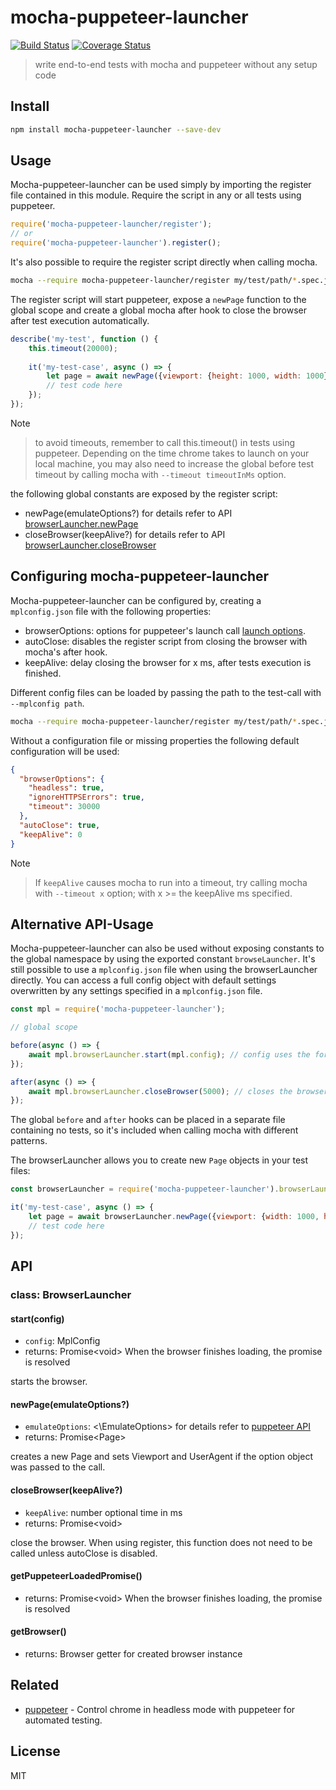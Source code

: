 # mocha-puppeteer-launcher
[![Build Status](https://travis-ci.org/Tabueeee/mocha-puppeteer-launcher.svg?branch=master)](https://travis-ci.org/Tabueeee/mocha-puppeteer-launcher)
[![Coverage Status](https://coveralls.io/repos/github/Tabueeee/mocha-puppeteer-launcher/badge.svg?branch=master)](https://coveralls.io/github/Tabueeee/mocha-puppeteer-launcher?branch=master)
> write end-to-end tests with mocha and puppeteer without any setup code

## Install
                            
````bash
npm install mocha-puppeteer-launcher --save-dev
````

## Usage

Mocha-puppeteer-launcher can be used simply by importing the register file contained in this module.
Require the script in any or all tests using puppeteer.  

````js
require('mocha-puppeteer-launcher/register');
// or
require('mocha-puppeteer-launcher').register();
````             
It's also possible to require the register script directly when calling mocha.

````bash
mocha --require mocha-puppeteer-launcher/register my/test/path/*.spec.js
````    
The register script will start puppeteer, expose a `newPage` function to the global scope and create a global
mocha after hook to close the browser after test execution automatically.

````js
describe('my-test', function () {
    this.timeout(20000);
    
    it('my-test-case', async () => {
        let page = await newPage({viewport: {height: 1000, width: 1000}});   
        // test code here
    });    
});
````

Note
> to avoid timeouts, remember to call this.timeout() in tests using puppeteer. Depending on the time chrome takes to 
launch on your local machine, you may also need to increase the global before test timeout by calling mocha with 
`--timeout timeoutInMs` option. 


the following global constants are exposed by the register script:

- newPage(emulateOptions?) for details refer to API [browserLauncher.newPage](#newPage)
- closeBrowser(keepAlive?) for details refer to API [browserLauncher.closeBrowser](#closeBrowser)

## Configuring mocha-puppeteer-launcher

Mocha-puppeteer-launcher can be configured by, creating a `mplconfig.json` file with the following properties:

- browserOptions: options for puppeteer's launch call [launch options](https://github.com/GoogleChrome/puppeteer/blob/master/docs/api.md#puppeteerlaunchoptions).
- autoClose: disables the register script from closing the browser with mocha's after hook.
- keepAlive: delay closing the browser for x ms, after tests execution is finished.

Different config files can be loaded by passing the path to the test-call with `--mplconfig path`.

````bash
mocha --require mocha-puppeteer-launcher/register my/test/path/*.spec.js --mplconfig ./settings.json
````    

Without a configuration file or missing properties the following default configuration will be used:
````json
{
  "browserOptions": {
    "headless": true,
    "ignoreHTTPSErrors": true,
    "timeout": 30000
  },
  "autoClose": true,
  "keepAlive": 0
}
````    
Note
> If `keepAlive` causes mocha to run into a timeout, try calling mocha with `--timeout x` option; with x >= the keepAlive ms specified. 

## Alternative API-Usage                  
Mocha-puppeteer-launcher can also be used without exposing constants to the global namespace by using
the exported constant `browseLauncher`. It's still possible to use a `mplconfig.json` file when using the browserLauncher directly.
You can access a full config object with default settings overwritten by any settings specified in a `mplconfig.json` file. 

````js
const mpl = require('mocha-puppeteer-launcher');

// global scope

before(async () => {
    await mpl.browserLauncher.start(mpl.config); // config uses the format specified above
});

after(async () => {
    await mpl.browserLauncher.closeBrowser(5000); // closes the browser after 5s delay (optional) 
});
````
The global `before` and `after` hooks can be placed in a separate file containing no tests,
 so it's included when calling mocha with different patterns.

The browserLauncher allows you to create new `Page` objects in your test files:
````js
const browserLauncher = require('mocha-puppeteer-launcher').browserLauncher;

it('my-test-case', async () => {
    let page = await browserLauncher.newPage({viewport: {width: 1000, height: 1000}});
    // test code here
});
````
      
## API
### class: BrowserLauncher

#### start(config)
- `config`: MplConfig        
- returns: Promise\<void> When the browser finishes loading, the promise is resolved

starts the browser.

<a name="newPage"></a>
#### newPage(emulateOptions?)
- `emulateOptions`: <\EmulateOptions> for details refer to [puppeteer API](https://github.com/GoogleChrome/puppeteer/blob/master/docs/api.md#pageemulateoptions)
- returns: Promise\<Page>

creates a new Page and sets Viewport and UserAgent if the option object was passed to the call. 

<a name="closeBrowser"></a> 
#### closeBrowser(keepAlive?)
- `keepAlive`: number  optional time in ms        
- returns: Promise\<void>

close the browser. When using register, this function does not need to be called unless autoClose is disabled.
                
#### getPuppeteerLoadedPromise()
- returns: Promise\<void> When the browser finishes loading, the promise is resolved

#### getBrowser()
- returns: Browser getter for created browser instance

## Related
 - [puppeteer](https://github.com/GoogleChrome/puppeteer) - Control chrome in headless mode with puppeteer for automated testing.

## License
MIT

